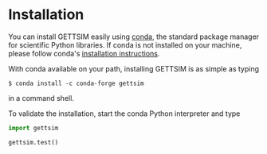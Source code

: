 # Installation

You can install GETTSIM easily using [conda](https://conda.io/), the standard package
manager for scientific Python libraries. If conda is not installed on your machine,
please follow conda's
[installation instructions](https://docs.conda.io/projects/conda/en/latest/user-guide/install/).

With conda available on your path, installing GETTSIM is as simple as typing

```shell-session
$ conda install -c conda-forge gettsim
```

in a command shell.

To validate the installation, start the conda Python interpreter and type

```python
import gettsim

gettsim.test()
```
